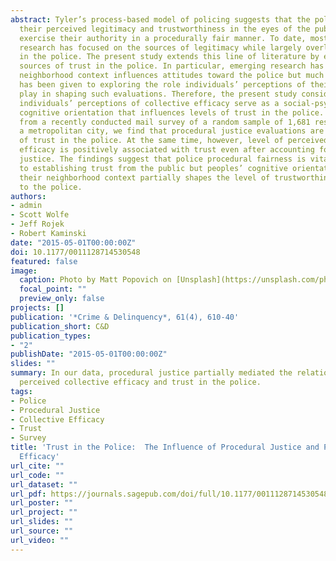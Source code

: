 ```yaml
---
abstract: Tyler’s process-based model of policing suggests that the police can enhance
  their perceived legitimacy and trustworthiness in the eyes of the public when they
  exercise their authority in a procedurally fair manner. To date, most process-based
  research has focused on the sources of legitimacy while largely overlooking trust
  in the police. The present study extends this line of literature by examining the
  sources of trust in the police. In particular, emerging research has revealed that
  neighborhood context influences attitudes toward the police but much less attention
  has been given to exploring the role individuals’ perceptions of their neighborhood
  play in shaping such evaluations. Therefore, the present study considers whether
  individuals’ perceptions of collective efficacy serve as a social-psychological
  cognitive orientation that influences levels of trust in the police. Using data
  from a recently conducted mail survey of a random sample of 1,681 residents from
  a metropolitan city, we find that procedural justice evaluations are a primary source
  of trust in the police. At the same time, however, level of perceived collective
  efficacy is positively associated with trust even after accounting for procedural
  justice. The findings suggest that police procedural fairness is vitally important
  to establishing trust from the public but peoples’ cognitive orientation toward
  their neighborhood context partially shapes the level of trustworthiness they afford
  to the police.
authors:
- admin
- Scott Wolfe
- Jeff Rojek
- Robert Kaminski
date: "2015-05-01T00:00:00Z"
doi: 10.1177/0011128714530548
featured: false
image:
  caption: Photo by Matt Popovich on [Unsplash](https://unsplash.com/photos/7mqsZsE6FaU)
  focal_point: ""
  preview_only: false
projects: []
publication: '*Crime & Delinquency*, 61(4), 610-40'
publication_short: C&D
publication_types:
- "2"
publishDate: "2015-05-01T00:00:00Z"
slides: ""
summary: In our data, procedural justice partially mediated the relationship between
  perceived collective efficacy and trust in the police.
tags:
- Police
- Procedural Justice
- Collective Efficacy
- Trust
- Survey
title: 'Trust in the Police:  The Influence of Procedural Justice and Perceived Collective
  Efficacy'
url_cite: ""
url_code: ""
url_dataset: ""
url_pdf: https://journals.sagepub.com/doi/full/10.1177/0011128714530548
url_poster: ""
url_project: ""
url_slides: ""
url_source: ""
url_video: ""
---
```


